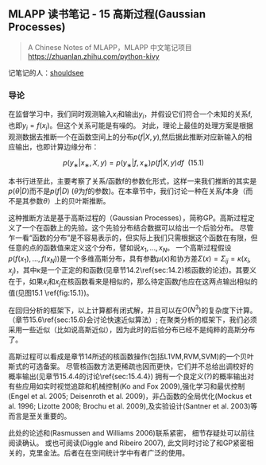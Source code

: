 
## MLAPP 读书笔记 - 15 高斯过程(Gaussian Processes)

> A Chinese Notes of MLAPP，MLAPP 中文笔记项目 
https://zhuanlan.zhihu.com/python-kivy

记笔记的人：[shouldsee](https://www.zhihu.com/people/shouldsee/activities)


### 导论
在监督学习中，我们同时观测输入$x_i$和输出$y_i$，并假设它们符合一个未知的关系f,也即$y_i=f(x_i)$。但这个关系可能是有噪的。 对此，理论上最佳的处理方案是根据观测数据去推断一个在函数空间上的分布$p(f | X,y)$,然后据此推断对应新输入的相应输出，也即计算边缘分布：

$$
p(y_∗ |x_∗ , X, y) = p(y_∗ |f, x_∗ )p(f |X, y)df ~~\text{(15.1)}
$$

本书行进至此，主要考察了关系/函数f的参数化形式，这样一来我们推断的其实是$p(\theta|D)$而不是$p(f |D)$ ($\theta$为$f$的参数)。在本章节中，我们讨论一种在关系$f$本身（而不是其参数$\theta$）上的贝叶斯推断。

这种推断方法是基于高斯过程的（Gaussian Processes），简称GP。高斯过程定义了一个在函数上的先验。这个先验分布结合数据可以给出一个后验分布。 尽管乍一看“函数的分布”是不容易表示的，但实际上我们只需根据这个函数在有限，但任意的点的函数值来定义这个分布，譬如说$x_1,\dots,x_N$。 一个高斯过程假设$p(f(x_1),\dots,f(x_N))$是一个多维高斯分布，具有参数$\mu(x)$和协方差$\Sigma(x)=\Sigma_{ij}=\kappa(x_i,x_j)$，其中$\kappa$是一个正定的和函数(见章节14.2\ref{sec:14.2}核函数的论述)。其要义在于，如果$x_i$和$x_j$在核函数看来是相似的，那么待定函数$f$也应在这两点输出相似的值(见图15.1 \ref{fig:15.1})。 

在回归分析的框架下，以上计算都有闭式解，并且可以在$O(N^3)$的复杂度下计算。 （章节15.6\ref{sec:15.6}会讨论快速近似算法）; 在聚类分析的框架下，我们必须采用一些近似（比如说高斯近似），因为此时的后验分布已经不是纯粹的高斯分布了。 

高斯过程可以看成是章节14所述的核函数操作(包括L1VM,RVM,SVM)的一个贝叶斯式的可选备案。 尽管核函数方法更稀疏也因而更快，它们并不总给出调校好的概率输出(见章节15.4.4的讨论\ref{sec:15.4.4}) 拥有一个良定义(?)的概率输出对有些应用如实时视觉追踪和机械控制(Ko and Fox 2009),强化学习和最优控制(Engel et al. 2005; Deisenroth et al. 2009)，非凸函数的全局优化(Mockus
et al. 1996; Lizotte 2008; Brochu et al. 2009),及实验设计(Santner et al. 2003)等而言是至关重要的。

此处的论述和(Rasmussen and Williams 2006)联系紧密， 细节存疑处可以前往阅读确认。 或也可阅读(Diggle and Ribeiro 2007), 此文同时讨论了和GP紧密相关的，克里金法。后者在在空间统计学中有者广泛的使用。
